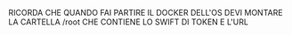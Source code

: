 RICORDA CHE QUANDO FAI PARTIRE IL DOCKER DELL'OS DEVI MONTARE LA CARTELLA /root CHE CONTIENE LO SWIFT DI TOKEN E L'URL
